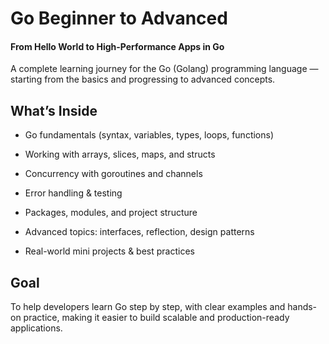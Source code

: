 # Go Beginner to Advanced

#### From Hello World to High-Performance Apps in Go 

A complete learning journey for the Go (Golang) programming language — starting from the basics and progressing to advanced concepts.

## What’s Inside

* Go fundamentals (syntax, variables, types, loops, functions)

* Working with arrays, slices, maps, and structs

* Concurrency with goroutines and channels

* Error handling & testing

* Packages, modules, and project structure

* Advanced topics: interfaces, reflection, design patterns

* Real-world mini projects & best practices

## Goal

To help developers learn Go step by step, with clear examples and hands-on practice, making it easier to build scalable and production-ready applications.